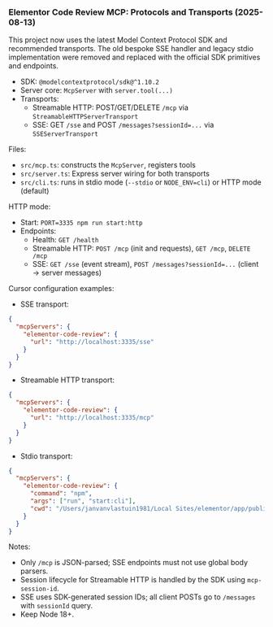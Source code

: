### Elementor Code Review MCP: Protocols and Transports (2025-08-13)

This project now uses the latest Model Context Protocol SDK and recommended transports. The old bespoke SSE handler and legacy stdio implementation were removed and replaced with the official SDK primitives and endpoints.

- SDK: `@modelcontextprotocol/sdk@^1.10.2`
- Server core: `McpServer` with `server.tool(...)`
- Transports:
  - Streamable HTTP: POST/GET/DELETE ` /mcp ` via `StreamableHTTPServerTransport`
  - SSE: GET ` /sse ` and POST ` /messages?sessionId=... ` via `SSEServerTransport`

Files:
- `src/mcp.ts`: constructs the `McpServer`, registers tools
- `src/server.ts`: Express server wiring for both transports
- `src/cli.ts`: runs in stdio mode (`--stdio` or `NODE_ENV=cli`) or HTTP mode (default)

HTTP mode:
- Start: `PORT=3335 npm run start:http`
- Endpoints:
  - Health: `GET /health`
  - Streamable HTTP: `POST /mcp` (init and requests), `GET /mcp`, `DELETE /mcp`
  - SSE: `GET /sse` (event stream), `POST /messages?sessionId=...` (client → server messages)

Cursor configuration examples:
- SSE transport:
```json
{
  "mcpServers": {
    "elementor-code-review": {
      "url": "http://localhost:3335/sse"
    }
  }
}
```
- Streamable HTTP transport:
```json
{
  "mcpServers": {
    "elementor-code-review": {
      "url": "http://localhost:3335/mcp"
    }
  }
}
```
- Stdio transport:
```json
{
  "mcpServers": {
    "elementor-code-review": {
      "command": "npm",
      "args": ["run", "start:cli"],
      "cwd": "/Users/janvanvlastuin1981/Local Sites/elementor/app/public/wp-content/elementor-cursor-review-mcp"
    }
  }
}
```

Notes:
- Only `/mcp` is JSON-parsed; SSE endpoints must not use global body parsers.
- Session lifecycle for Streamable HTTP is handled by the SDK using `mcp-session-id`.
- SSE uses SDK-generated session IDs; all client POSTs go to `/messages` with `sessionId` query.
- Keep Node 18+.

